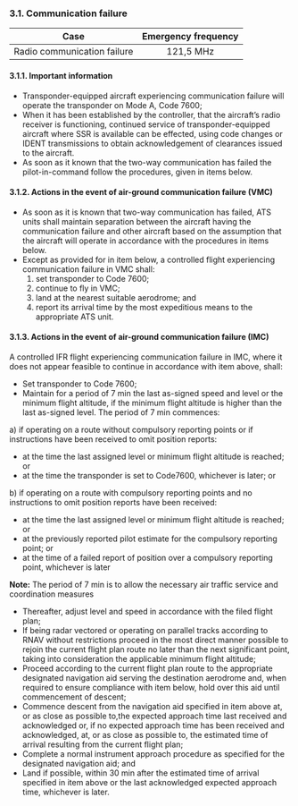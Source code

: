 ### **3.1. Communication failure**

|            Case             | Emergency frequency |
| :-------------------------: | :-----------------: |
| Radio communication failure |      121,5 MHz      |

#### 3.1.1. Important information

- Transponder-equipped  aircraft  experiencing communication  failure  will  operate  the  transponder  on Mode A, Code 7600;
- When it has been established by the controller, that the aircraft’s radio receiver is functioning, continued service of transponder-equipped aircraft where SSR is available can be effected, using code changes or IDENT transmissions to obtain acknowledgement of clearances issued to the aircraft.
- As soon as it known that the  two-way communication has failed the pilot-in-command follow the procedures, given in items below.

#### 3.1.2. Actions in  the event of air-ground communication failure (VMC)

- As soon as it is known that two-way communication has failed, ATS units shall maintain separation between the aircraft having the communication failure and other aircraft based on the assumption that the aircraft will operate in accordance with the procedures in items below.
- Except  as provided for in item below, a controlled flight experiencing communication failure in VMC shall:
  1. set transponder to Code 7600;
  2. continue to fly in VMC;
  3. land at the nearest suitable aerodrome; and 
  4. report its arrival time by the most expeditious means to the appropriate ATS unit.

#### 3.1.3. Actions in  the event of air-ground communication failure (IMC)

A controlled IFR flight experiencing communication failure in IMC, where it does not appear feasible  to  continue in accordance with item above, shall:

- Set transponder to Code 7600;
- Maintain  for a period of 7 min the last as-signed speed and level or the minimum flight altitude, if the  minimum flight altitude is higher than the last as-signed level. The period of 7 min commences:

a) if  operating on a route without compulsory reporting points or if  instructions  have been received  to omit position reports:

- at the time the last assigned level or minimum flight altitude is reached; or
- at the time the transponder is set  to Code7600, whichever is later; or

b) if operating on a  route  with compulsory reporting points and no instructions to omit position reports have been received:

- at the time the last assigned level or minimum flight altitude is reached; or
- at  the previously reported pilot estimate for the compulsory reporting point; or
- at the time of a failed report of position over a compulsory reporting point, whichever is later

**Note:** The period of 7 min is to allow the necessary air traffic service and coordination measures

- Thereafter, adjust level and speed in accordance with the filed flight plan;
- If being radar vectored or operating on parallel tracks according to RNAV without restrictions proceed in the most direct manner possible to rejoin the current flight plan route no later than the next significant point, taking into consideration  the  applicable minimum flight altitude;
- Proceed according to the current flight  plan route to the appropriate designated navigation aid serving the destination aerodrome and, when required to ensure compliance with item below, hold over this aid until commencement of descent;
- Commence descent from the  navigation aid specified in item above at, or as close as possible to,the    expected approach time last received and acknowledged or, if no expected approach time has been received and acknowledged, at, or as close as possible to, the estimated time of arrival resulting from the current flight plan;
- Complete a normal instrument approach procedure as specified for the designated navigation aid; and
- Land if possible, within 30 min after the estimated time of arrival specified in item above or the last acknowledged expected approach time, whichever is later.

